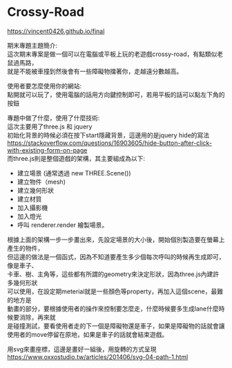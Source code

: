 # Crossy-Road

https://vincent0426.github.io/final

期末專題主題簡介:<br/>
這次期末專案是做一個可以在電腦或平板上玩的老遊戲crossy-road，有點類似老鼠過馬路，<br/>就是不能被車撞到然後會有一些障礙物擋著你，走越遠分數越高。<br/>

使用者要怎麼使用你的網站:<br/>
點開就可以玩了，使用電腦的話用方向鍵控制即可，若用平板的話可以點左下角的按鈕<br/>

專題中做了什麼，使用了什麼技術:<br/>
這次主要用了three.js 和 jquery<br/>
初始化背景的時候必須在按下start隱藏背景，這邊用的是jquery hide的寫法<br/>
https://stackoverflow.com/questions/16903605/hide-button-after-click-with-existing-form-on-page<br/>
而three.js則是整個遊戲的架構，其主要組成為以下:<br/>
* 建立場景 (通常透過 new THREE.Scene())
* 建立物件（mesh)
* 建立幾何形狀
* 建立材質
* 加入攝影機
* 加入燈光
* 呼叫 renderer.render 繪製場景。

根據上面的架構一步一步畫出來，先設定場景的大小後，開始個別製造要在螢幕上產生的物件，<br/>
但這邊的做法是一個函式，因為不知道要產生多少個每次呼叫的時候再生成即可，像是車子、<br/>
卡車、樹、主角等，這些都有所謂的geometry來決定形狀，因為three.js內建許多幾何形狀<br/>
可以使用，在設定期meterial就是一些顏色等property，再加入這個scene，最難的地方是<br/>
動畫的部分，要根據使用者的操作來控制要怎麼走，什麼時候要多生成lane什麼時候要消除，再來就<br/>
是碰撞測試，要看使用者走的下一個是障礙物還是車子，如果是障礙物的話就會讓使用者的move停留在原地，如果是車子的話就會結束遊戲。

用svg來畫座標，這邊是畫好一組後，用旋轉的方式呈現<br/>
https://www.oxxostudio.tw/articles/201406/svg-04-path-1.html
